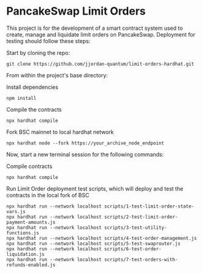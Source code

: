 # PancakeSwap Limit Orders

This project is for the development of a smart contract system used to create, manage and liquidate limit orders on PancakeSwap.
Deployment for testing should follow these steps:

Start by cloning the repo:
```
git clone https://github.com/jjordan-quantum/limit-orders-hardhat.git
```

From within the project's base directory:


Install dependencies
```
npm install
```

Compile the contracts
```
npx hardhat compile
```

Fork BSC mainnet to local hardhat network
```
npx hardhat node --fork https://your_archive_node_endpoint
```

Now, start a new terminal session for the following commands:

Compile contracts
```
npx hardhat compile
```

Run Limit Order deployment test scripts, which will deploy and test the contracts in the local fork of BSC
```
npx hardhat run --network localhost scripts/1-test-limit-order-state-vars.js
npx hardhat run --network localhost scripts/2-test-limit-order-payment-amounts.js
npx hardhat run --network localhost scripts/3-test-utility-functions.js
npx hardhat run --network localhost scripts/4-test-order-management.js
npx hardhat run --network localhost scripts/5-test-swaprouter.js
npx hardhat run --network localhost scripts/6-test-order-liquidation.js
npx hardhat run --network localhost scripts/7-test-orders-with-refunds-enabled.js
```

